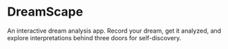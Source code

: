 # DreamScape
An interactive dream analysis app. Record your dream, get it analyzed, and explore interpretations behind three doors for self-discovery.
